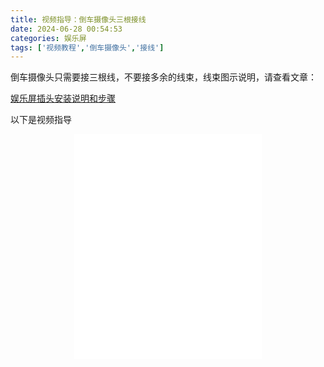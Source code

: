 ```yaml
---
title: 视频指导：倒车摄像头三根接线
date: 2024-06-28 00:54:53
categories: 娱乐屏
tags: ['视频教程','倒车摄像头','接线']
---
```


倒车摄像头只需要接三根线，不要接多余的线束，线束图示说明，请查看文章：

[娱乐屏插头安装说明和步骤](https://nextcj.github.io/2024/06/26/2024-06-26-1011/)

以下是视频指导

<div align="center">

<iframe src="//player.bilibili.com/player.html?isOutside=true&aid=112689758079245&bvid=BV1xu3meaE6n&cid=500001598186449&p=1"
width="300"
height="360"
autoplay=0
scrolling="no" border="0" frameborder="no" framespacing="0" allowfullscreen="true"></iframe>

</div>